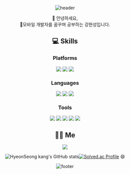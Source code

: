
<div align="center">

![header](https://capsule-render.vercel.app/api?type=waving&color=0082FC&text=%20HyeonSeong%20Kang&fontAlignY=35&height=200&fontSize=60&fontColor=ffffff)

👋 안녕하세요, 
<br>📱모바일 개발자를 꿈꾸며 공부하는 강현성입니다.

## :computer: Skills
### Platforms
<img src="https://img.shields.io/badge/Android-3DDC84007396?style=flat-square&logo=android&logoColor=white"/> <img src="https://img.shields.io/badge/IOS-000000?style=flat-square&logo=IOS&logoColor=white"/> <img src="https://img.shields.io/badge/Spring-6DB33F?style=flat-square&logo=Spring&logoColor=white"/>

### Languages
<img src="https://img.shields.io/badge/Java-007396?style=flat-square&logo=java&logoColor=white"/> <img src="https://img.shields.io/badge/Swift-F05138?style=flat-square&logo=Swift&logoColor=white"/> <img src="https://img.shields.io/badge/Python-3766AB?style=flat-square&logo=Python&logoColor=white"/>

### Tools
<img src="https://img.shields.io/badge/AndroidStudio-3DDC84?style=flat-square&logo=Android%20Studio&logoColor=white"/> <img src="https://img.shields.io/badge/Xcode-147EFB?style=flat-square&logo=Xcode&logoColor=white"/>
<img src="https://img.shields.io/badge/Firebase-FFCA28?style=flat-square&logo=Firebase&logoColor=white"/> <img src="https://img.shields.io/badge/Git-F05032?style=flat-square&logo=Git&logoColor=white"/> <img src="https://img.shields.io/badge/SpringBoot-6DB33F?style=flat-square&logo=Spring%20Boot&logoColor=white"/>

## 🙋‍♂️ Me
<a href="https://velog.io/@hyeonseongkang"><img src="https://img.shields.io/badge/Tech Blog-20C997?style=flat-square&logo=Velog&logoColor=white"/></a>

![HyeonSeong kang's GitHub stats](https://github-readme-stats.vercel.app/api?username=hyeonseongkang&theme=dark&show_icons=true)[![Solved.ac Profile](http://mazassumnida.wtf/api/v2/generate_badge?boj=lol101)](https://solved.ac/lol101/) 😄

![footer](https://capsule-render.vercel.app/api?section=footer&type=waving&color=0082FC)
</div>

<!--
**hyeonseongkang/hyeonseongkang** is a ✨ _special_ ✨ repository because its `README.md` (this file) appears on your GitHub profile.

Here are some ideas to get you started:

- 🔭 I’m currently working on ...
- 🌱 I’m currently learning ...
- 👯 I’m looking to collaborate on ...
- 🤔 I’m looking for help with ...
- 💬 Ask me about ...
- 📫 How to reach me: ...
- 😄 Pronouns: ...
- ⚡ Fun fact: ...
-->
